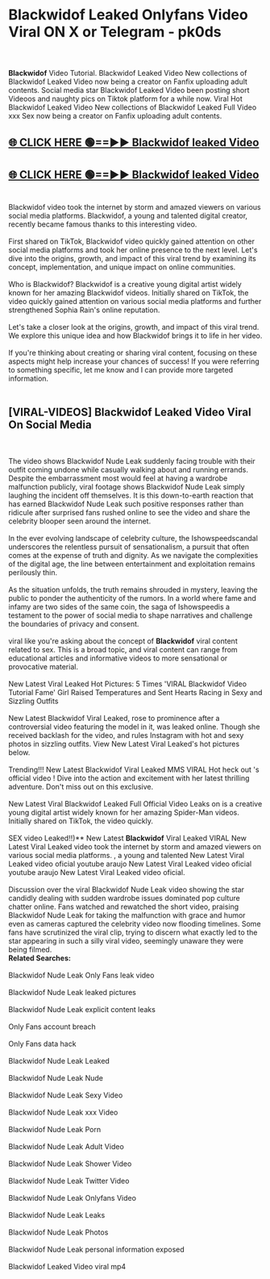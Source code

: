 <h1> Blackwidof Leaked Onlyfans Video Viral ON X or Telegram - pk0ds </h1>

# 
<br>
<strong>Blackwidof</strong> Video Tutorial. Blackwidof Leaked Video New collections of  Blackwidof Leaked Video now being a creator on Fanfix uploading adult contents. Social media star Blackwidof Leaked Video been posting short Videoos and naughty pics on Tiktok platform for a while now. Viral Hot Blackwidof Leaked Video New collections of Blackwidof Leaked Full Video xxx Sex now being a creator on Fanfix uploading adult contents.
<br>

## [🌐 CLICK HERE 🟢==►► Blackwidof leaked Video ](https://onlyclips.site?title=Blackwidof&ref=git)


## [🌐 CLICK HERE 🟢==►► Blackwidof leaked Video ](https://onlyclips.site?title=Blackwidof&ref=git)

<br>
Blackwidof video took the internet by storm and amazed viewers on various social media platforms. Blackwidof, a young and talented digital creator, recently became famous thanks to this interesting video.
<br><br>
First shared on TikTok, Blackwidof video quickly gained attention on other social media platforms and took her online presence to the next level. Let's dive into the origins, growth, and impact of this viral trend by examining its concept, implementation, and unique impact on online communities.
<br><br>
Who is Blackwidof? Blackwidof is a creative young digital artist widely known for her amazing Blackwidof videos. Initially shared on TikTok, the video quickly gained attention on various social media platforms and further strengthened Sophia Rain's online reputation.
<br><br>
Let's take a closer look at the origins, growth, and impact of this viral trend. We explore this unique idea and how Blackwidof brings it to life in her video.
<br><br>
If you're thinking about creating or sharing viral content, focusing on these aspects might help increase your chances of success! If you were referring to something specific, let me know and I can provide more targeted information.
<br><br>
<h2>[VIRAL-VIDEOS] Blackwidof Leaked Video Viral On Social Media</h2>
<br><br>
The video shows Blackwidof Nude Leak suddenly facing trouble with their outfit coming undone while casually walking about and running errands. Despite the embarrassment most would feel at having a wardrobe malfunction publicly, viral footage shows Blackwidof Nude Leak simply laughing the incident off themselves. It is this down-to-earth reaction that has earned Blackwidof Nude Leak such positive responses rather than ridicule after surprised fans rushed online to see the video and share the celebrity blooper seen around the internet.
<br><br>
In the ever evolving landscape of celebrity culture, the Ishowspeedscandal underscores the relentless pursuit of sensationalism, a pursuit that often comes at the expense of truth and dignity. As we navigate the complexities of the digital age, the line between entertainment and exploitation remains perilously thin.
<br><br>
As the situation unfolds, the truth remains shrouded in mystery, leaving the public to ponder the authenticity of the rumors. In a world where fame and infamy are two sides of the same coin, the saga of Ishowspeedis a testament to the power of social media to shape narratives and challenge the boundaries of privacy and consent.
<br><br>
viral like you're asking about the concept of <strong>Blackwidof</strong> viral content related to sex. This is a broad topic, and viral content can range from educational articles and informative videos to more sensational or provocative material.
<br><br>
New Latest Viral Leaked Hot Pictures: 5 Times 'VIRAL Blackwidof Video Tutorial Fame' Girl Raised Temperatures and Sent Hearts Racing in Sexy and Sizzling Outfits
<br><br>
New Latest Blackwidof Viral Leaked, rose to prominence after a controversial video featuring the model in it, was leaked online. Though she received backlash for the video, and rules Instagram with hot and sexy photos in sizzling outfits. View New Latest Viral Leaked's hot pictures below.
<br><br>
Trending!!! New Latest Blackwidof Viral Leaked MMS VIRAL Hot heck out 's official video ! Dive into the action and excitement with her latest thrilling adventure. Don't miss out on this exclusive.
<br><br>
New Latest Viral Blackwidof Leaked Full Official Video Leaks on  is a creative young digital artist widely known for her amazing Spider-Man videos. Initially shared on TikTok, the video quickly.
<br><br>
SEX video Leaked!!)** New Latest <strong>Blackwidof</strong> Viral Leaked VIRAL New Latest Viral Leaked video took the internet by storm and amazed viewers on various social media platforms. , a young and talented New Latest Viral Leaked video oficial youtube araujo New Latest Viral Leaked video oficial youtube araujo New Latest Viral Leaked video oficial.
<br><br>
Discussion over the viral Blackwidof Nude Leak video showing the star candidly dealing with sudden wardrobe issues dominated pop culture chatter online. Fans watched and rewatched the short video, praising Blackwidof Nude Leak for taking the malfunction with grace and humor even as cameras captured the celebrity video now flooding timelines. Some fans have scrutinized the viral clip, trying to discern what exactly led to the star appearing in such a silly viral video, seemingly unaware they were being filmed.
<br>
<strong>Related Searches:</strong>
<br><br>
Blackwidof Nude Leak Only Fans leak video
<br><br>
Blackwidof Nude Leak leaked pictures
<br><br>
Blackwidof Nude Leak explicit content leaks
<br><br>
Only Fans account breach
<br><br>
Only Fans data hack
<br><br>
Blackwidof Nude Leak Leaked
<br><br>
Blackwidof Nude Leak Nude
<br><br>
Blackwidof Nude Leak Sexy Video
<br><br>
Blackwidof Nude Leak xxx Video
<br><br>
Blackwidof Nude Leak Porn
<br><br>
Blackwidof Nude Leak Adult Video
<br><br>
Blackwidof Nude Leak Shower Video
<br><br>
Blackwidof Nude Leak Twitter Video
<br><br>
Blackwidof Nude Leak Onlyfans Video
<br><br>
Blackwidof Nude Leak Leaks
<br><br>
Blackwidof Nude Leak Photos
<br><br>
Blackwidof Nude Leak personal information exposed
<br><br>
Blackwidof Leaked Video viral mp4